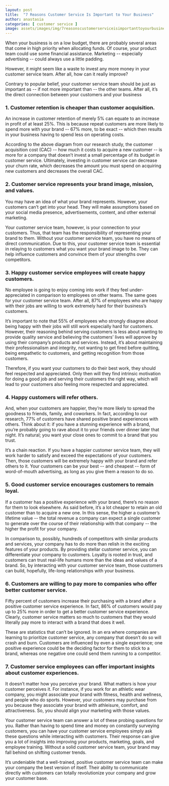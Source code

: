 ```yaml
---
layout: post
title:  "7 Reasons Customer Service Is Important to Your Business"
author: anastasia
categories: [ customer service ]
image: assets/images/img/7reasonscustomerserviceisimportanttoyourbusiness.jpg
---
```

When your business is on a low budget, there are probably several areas that come in high priority when allocating funds. Of course, your product team could use some financial assistance. Marketing -- especially advertising -- could always use a little padding.

However, it might seem like a waste to invest any more money in your customer service team. After all, how can it really improve?

Contrary to popular belief, your customer service team should be just as important as -- if not more important than -- the other teams. After all, it’s the direct connection between your customers and your business

<h3>1. Customer retention is cheaper than customer acquisition.</h3>

An increase in customer retention of merely 5% can equate to an increase in profit of at least 25%. This is because repeat customers are more likely to spend more with your brand -- 67% more, to be exact -- which then results in your business having to spend less on operating costs.

According to the above diagram from our research study, the customer acquisition cost (CAC) -- how much it costs to acquire a new customer -- is more for a company that doesn’t invest a small percentage of its budget in customer service. Ultimately, investing in customer service can decrease your churn rate, which decreases the amount you must spend on acquiring new customers and decreases the overall CAC.

<h3>2. Customer service represents your brand image, mission, and values.</h3>
You may have an idea of what your brand represents. However, your customers can’t get into your head. They will make assumptions based on your social media presence, advertisements, content, and other external marketing.

Your customer service team, however, is your connection to your customers. Thus, that team has the responsibility of representing your brand to them. Without your customer service team, you have no means of direct communication. Due to this, your customer service team is essential in relaying to customers what you want your brand image to be. They can help influence customers and convince them of your strengths over competitors.

<h3>3. Happy customer service employees will create happy customers.</h3>
No employee is going to enjoy coming into work if they feel under-appreciated in comparison to employees on other teams. The same goes for your customer service team. After all, 87% of employees who are happy with their jobs are willing to work extremely hard for their business’s customers.

It’s important to note that 55% of employees who strongly disagree about being happy with their jobs will still work especially hard for customers. However, their reasoning behind serving customers is less about wanting to provide quality service and believing the customers’ lives will approve by using their company’s products and services. Instead, it’s about maintaining their professionalism and integrity, not wanting to get fired before quitting, being empathetic to customers, and getting recognition from those customers.

Therefore, if you want your customers to do their best work, they should feel respected and appreciated. Only then will they find intrinsic motivation for doing a good job and serving their customers the right way, which will lead to your customers also feeling more respected and appreciated.

<h3>4. Happy customers will refer others.</h3>

And, when your customers are happier, they’re more likely to spread the goodness to friends, family, and coworkers. In fact, according to our research, 77% of customers have shared positive brand experiences with others. Think about it: if you have a stunning experience with a brand, you’re probably going to rave about it to your friends over dinner later that night. It’s natural; you want your close ones to commit to a brand that you trust.

It’s a chain reaction. If you have a happier customer service team, they will work harder to satisfy and exceed the expectations of your customers. Then, those customers will be extremely happy with your brand and refer others to it. Your customers can be your best -- and cheapest -- form of word-of-mouth advertising, as long as you give them a reason to do so.

<h3>5. Good customer service encourages customers to remain loyal.</h3>

If a customer has a positive experience with your brand, there’s no reason for them to look elsewhere. As said before, it’s a lot cheaper to retain an old customer than to acquire a new one. In this sense, the higher a customer’s lifetime value -- the total revenue a company can expect a single customer to generate over the course of their relationship with that company -- the higher the profit for your company.

In comparison to, possibly, hundreds of competitors with similar products and services, your company has to do more than relish in the exciting features of your products. By providing stellar customer service, you can differentiate your company to customers. Loyalty is rooted in trust, and customers can trust real-life humans more than the ideas and values of a brand. So, by interacting with your customer service team, those customers can build, hopefully, life-long relationships with your business.

<h3>6. Customers are willing to pay more to companies who offer better customer service.</h3>

Fifty percent of customers increase their purchasing with a brand after a positive customer service experience. In fact, 86% of customers would pay up to 25% more in order to get a better customer service experience. Clearly, customer service matters so much to customers that they would literally pay more to interact with a brand that does it well.

These are statistics that can’t be ignored. In an era where companies are learning to prioritize customer service, any company that doesn’t do so will crash and burn. Customers are influenced by even a single experience; one positive experience could be the deciding factor for them to stick to a brand, whereas one negative one could send them running to a competitor.

<h3>7. Customer service employees can offer important insights about customer experiences.</h3>

It doesn’t matter how you perceive your brand. What matters is how your customer perceives it. For instance, if you work for an athletic wear company, you might associate your brand with fitness, health and wellness, and people who do sports. However, your customers may purchase from you because they associate your brand with athleisure, comfort, and attractiveness. So, you should align your marketing with those values.

Your customer service team can answer a lot of these probing questions for you. Rather than having to spend time and money on constantly surveying customers, you can have your customer service employees simply ask these questions while interacting with customers. Their response can give you a lot of insights into improving your products, marketing, goals, and employee training. Without a solid customer service team, your brand may fall behind on shifting customer trends.

It’s undeniable that a well-trained, positive customer service team can make your company the best version of itself. Their ability to communicate directly with customers can totally revolutionize your company and grow your customer base.
